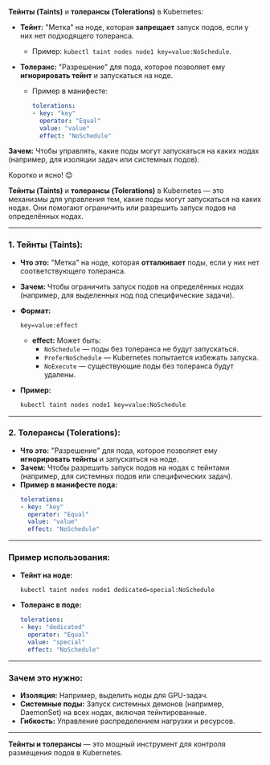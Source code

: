 
**Тейнты (Taints)** и **толерансы (Tolerations)** в Kubernetes:

- **Тейнт:** "Метка" на ноде, которая **запрещает** запуск подов, если у них нет подходящего толеранса.
  - Пример: `kubectl taint nodes node1 key=value:NoSchedule`.

- **Толеранс:** "Разрешение" для пода, которое позволяет ему **игнорировать тейнт** и запускаться на ноде.
  - Пример в манифесте:
    ```yaml
    tolerations:
    - key: "key"
      operator: "Equal"
      value: "value"
      effect: "NoSchedule"
    ```

**Зачем:** Чтобы управлять, какие поды могут запускаться на каких нодах (например, для изоляции задач или системных подов).

Коротко и ясно! 😊

**Тейнты (Taints)** и **толерансы (Tolerations)** в Kubernetes — это механизмы для управления тем, какие поды могут запускаться на каких нодах. Они помогают ограничить или разрешить запуск подов на определённых нодах.

---

### **1. Тейнты (Taints):**
- **Что это:** "Метка" на ноде, которая **отталкивает** поды, если у них нет соответствующего толеранса.
- **Зачем:** Чтобы ограничить запуск подов на определённых нодах (например, для выделенных нод под специфические задачи).
- **Формат:**
  ```
  key=value:effect
  ```
  - **effect:** Может быть:
    - `NoSchedule` — поды без толеранса не будут запускаться.
    - `PreferNoSchedule` — Kubernetes попытается избежать запуска.
    - `NoExecute` — существующие поды без толеранса будут удалены.

- **Пример:**
  ```bash
  kubectl taint nodes node1 key=value:NoSchedule
  ```

---

### **2. Толерансы (Tolerations):**
- **Что это:** "Разрешение" для пода, которое позволяет ему **игнорировать тейнты** и запускаться на ноде.
- **Зачем:** Чтобы разрешить запуск подов на нодах с тейнтами (например, для системных подов или специфических задач).
- **Пример в манифесте пода:**
  ```yaml
  tolerations:
  - key: "key"
    operator: "Equal"
    value: "value"
    effect: "NoSchedule"
  ```

---

### **Пример использования:**
- **Тейнт на ноде:**
  ```bash
  kubectl taint nodes node1 dedicated=special:NoSchedule
  ```
- **Толеранс в поде:**
  ```yaml
  tolerations:
  - key: "dedicated"
    operator: "Equal"
    value: "special"
    effect: "NoSchedule"
  ```

---

### **Зачем это нужно:**
- **Изоляция:** Например, выделить ноды для GPU-задач.
- **Системные поды:** Запуск системных демонов (например, DaemonSet) на всех нодах, включая тейнтированные.
- **Гибкость:** Управление распределением нагрузки и ресурсов.

---

**Тейнты и толерансы** — это мощный инструмент для контроля размещения подов в Kubernetes.